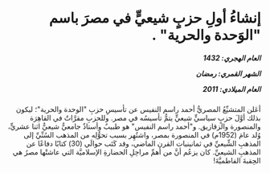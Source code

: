 <h1 dir="rtl">إنشاءُ أولِ حزبٍ شيعيٍّ في مصرَ باسم "الوَحدة والحرية" .</h1>

<h5 dir="rtl">العام الهجري:  1432

الشهر القمري: رمضان

العام الميلادي: 2011</h5>

<p dir="rtl">أعَلن المتشيِّعُ المصريُّ أحمد راسم النفيس عن تأسيسِ حزبِ "الوحدة والحرية"؛ ليكون بذلك أوَّلَ حزبٍ سياسيٍّ شيعيٍّ يتمُّ تأسيسُه في مصر. وللحزبِ مقرَّاتٌ في القاهِرَة والمنصورة والزقازيق. و"أحمد راسم النفيس" هو طبيبٌ وأستاذٌ جامعيٌّ شيعيٌّ اثنا عشريٍّ، وُلد عامَ (1952م) في المنصورة بمصر، واشتُهِر بسبب تحوُّلِه من المذهب السُنِّيِّ إلى المذهبِ الشِّيعيِّ في ثمانينيات القرن الماضي، وقد كَتَب حوالَي (30) كتابًا دفاعًا عن المذهبِ الشيعيِّ. كان يزعُم أنَّ من أهمِّ مراحِلِ الحضارةِ الإسلاميَّة التي عاشتْها مصرُ هي الحِقبةَ الفاطميَّةَ!</p></br>
